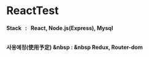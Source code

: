 # ReactTest

<h4>
Stack &nbsp : &nbsp React, Node.js(Express), Mysql<br><br>

사용예정(使用予定) &nbsp : &nbsp Redux, Router-dom
